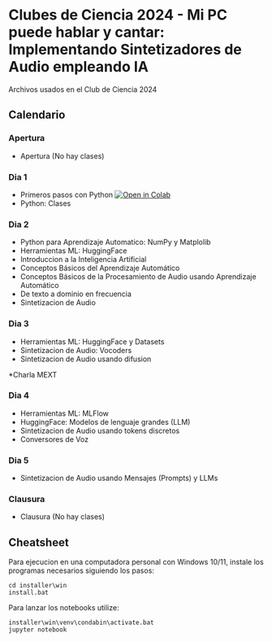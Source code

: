 # Clubes de Ciencia 2024 - Mi PC puede hablar y cantar: Implementando Sintetizadores de Audio empleando IA

Archivos usados en el Club de Ciencia 2024

## Calendario

### Apertura

- Apertura (No hay clases)

### Dia 1

- Primeros pasos con Python [![Open in Colab](https://colab.research.google.com/assets/colab-badge.svg)](https://github.com/espnet/notebook/blob/master/espnet2_streaming_asr_demo.ipynb)
- Python: Clases

### Dia 2

- Python para Aprendizaje Automatico: NumPy y Matplolib
- Herramientas ML: HuggingFace
- Introduccion a la Inteligencia Artificial
- Conceptos Básicos del Aprendizaje Automático
- Conceptos Básicos de la Procesamiento de Audio usando Aprendizaje Automático
- De texto a dominio en frecuencia
- Sintetizacion de Audio

### Dia 3

- Herramientas ML: HuggingFace y Datasets
- Sintetizacion de Audio: Vocoders
- Sintetizacion de Audio usando difusion

*Charla MEXT

### Dia 4

- Herramientas ML: MLFlow
- HuggingFace: Modelos de lenguaje grandes (LLM)
- Sintetizacion de Audio usando tokens discretos
- Conversores de Voz

### Dia 5

- Sintetizacion de Audio usando Mensajes (Prompts) y LLMs

### Clausura

- Clausura (No hay clases)

## Cheatsheet

Para ejecucion en una computadora personal con Windows 10/11,
instale los programas necesarios siguiendo los pasos:

```batch
cd installer\win
install.bat
```

Para lanzar los notebooks utilize:

```batch
installer\win\venv\condabin\activate.bat
jupyter notebook
```
